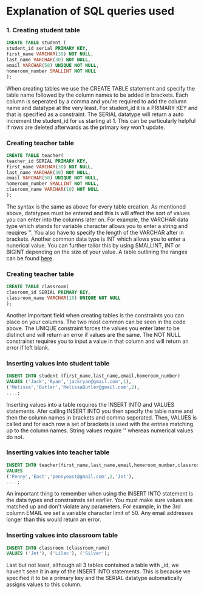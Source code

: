 # Explanation of SQL queries used

### 1. Creating student table

````sql
CREATE TABLE student (
student_id serial PRIMARY KEY,
first_name VARCHAR(30) NOT NULL,
last_name VARCHAR(30) NOT NULL,
email VARCHAR(50) UNIQUE NOT NULL,
homeroom_number SMALLINT NOT NULL	
);
````
When creating tables we use the CREATE TABLE statement and specify the table name followed by the column names to be added in brackets.
Each column is seperated by a comma and you're required to add the column name and datatype at the very least. For student_id it is a PRIMARY KEY and that is specified as a constraint. The SERIAL datatype will return a auto increment the student_id for us starting at 1. This can be particularly helpful if rows are deleted afterwards as the primary key won't update. 


### Creating teacher table

````sql
CREATE TABLE teacher(
teacher_id SERIAL PRIMARY KEY,
first_name VARCHAR(30) NOT NULL,
last_name VARCHAR(30) NOT NULL,
email VARCHAR(50) UNIQUE NOT NULL,
homeroom_number SMALLINT NOT NULL,
clasroom_name VARCHAR(10) NOT NULL	
);
````
The syntax is the same as above for every table creation. As mentioned above, datatypes must be entered and this is will affect the sort of values you can enter into the columns later on. For example, the VARCHAR data type which stands for variable character allows you to enter a string and reuqires ''. You also have to specify the length of the VARCHAR after in brackets. Another common data type is INT which allows you to enter a nunerical value. You can further tailor this by using SMALLINT, INT or BIGINT depending on the size of your value. A table outlining the ranges can be found [here](https://www.postgresql.org/docs/current/datatype-numeric.html).


### Creating teacher table

````sql
CREATE TABLE classroom(
clasroom_id SERIAL PRIMARY KEY,
classroom_name VARCHAR(10) UNIQUE NOT NULL				   
);
````
Another important field when creating tables is the constraints you can place on your columns. The two most common can be seen in the code above.
The UNIQUE constraint forces the values you enter later to be distinct and will return an error if values are the same. The NOT NULL constrainst requires you to input a value in that column and will return an error if left blank.


### Inserting values into student table

````sql
INSERT INTO student (first_name,last_name,email,homeroom_number)
VALUES ('Jack','Ryan','jackryan@gmail.com',1),
('Melissa','Butler','MelissaButler@gmail.com',2),
....;
````
Inserting values into a table requires the INSERT INTO and VALUES statements. Afer calling INSERT INTO you then specify the table name and then the column names in brackets and comma seperated. Then, VALUES is called and for each row a set of brackets is used with the entries matching up to the column names. String values require '' whereas numerical values do not.


### Inserting values into teacher table

````sql
INSERT INTO teacher(first_name,last_name,email,homeroom_number,classroom_name)
VALUES
('Penny','East','pennyeast@gmail.com',2,'Jet'),
....;
````
An important thing to remember when using the INSERT INTO statement is the data types and constrainsts set earlier. You must make sure values are matched up and don't violate any parameters. For example, in the 3rd column EMAIL we set a variable character limit of 50. Any email addresses longer than this would return an error.


### Inserting values into classroom table

````sql
INSERT INTO classroom (classroom_name)
VALUES ('Jet'), ('Lilac'), ('Silver');
````
Last but not least, although all 3 tables contained a table with _id, we haven't seen it in any of the INSERT INTO statements.
This is because we specified it to be a primary key and the SERIAL datatype automatically assigns values to this column.
